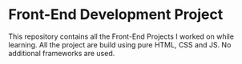 # Front-End Development Project

This repository contains all the Front-End Projects I worked on while learning. All the project are build using pure HTML, CSS and JS. No additional frameworks are used. 
